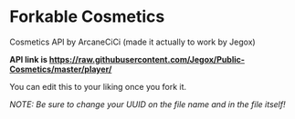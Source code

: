 # Forkable Cosmetics
Cosmetics API by ArcaneCiCi (made it actually to work by Jegox)

**API link is https://raw.githubusercontent.com/Jegox/Public-Cosmetics/master/player/**

You can edit this to your liking once you fork it.

*NOTE: Be sure to change your UUID on the file name and in the file itself!*
